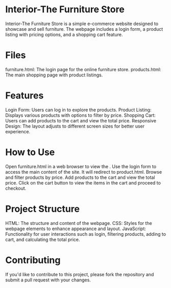 # Interior-The Furniture Store
Interior-The Furniture Store is a simple e-commerce website designed to showcase and sell furniture. The webpage includes a login form, a product listing with pricing options, and a shopping cart feature.

# Files
furniture.html: The login page for the online furniture store.
products.html: The main shopping page with product listings.

# Features
Login Form: Users can log in to explore the products.
Product Listing: Displays various products with options to filter by price.
Shopping Cart: Users can add products to the cart and view the total price.
Responsive Design: The layout adjusts to different screen sizes for better user experience.

# How to Use
Open furniture.html in a web browser to view the .
Use the login form to access the main content of the site.
It will redirect to product.html.
Browse and filter products by price.
Add products to the cart and view the total price.
Click on the cart button to view the items in the cart and proceed to checkout.

# Project Structure
HTML: The structure and content of the webpage.
CSS: Styles for the webpage elements to enhance appearance and layout.
JavaScript: Functionality for user interactions such as login, filtering products, adding to cart, and calculating the total price.

# Contributing
If you'd like to contribute to this project, please fork the repository and submit a pull request with your changes.

